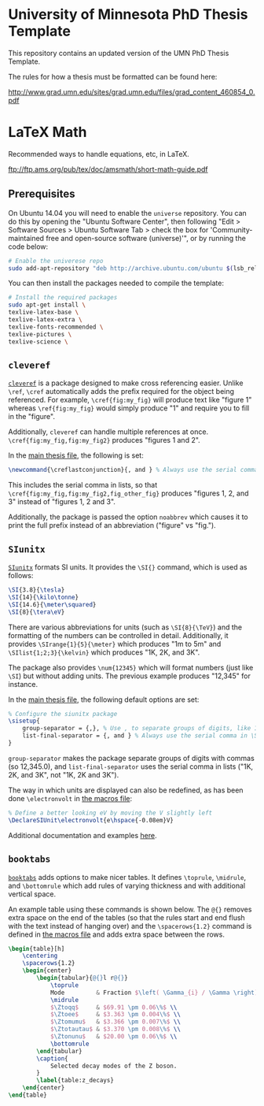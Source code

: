 # University of Minnesota PhD Thesis Template

This repository contains an updated version of the UMN PhD Thesis Template.

The rules for how a thesis must be formatted can be found here:

http://www.grad.umn.edu/sites/grad.umn.edu/files/grad_content_460854_0.pdf

# LaTeX Math

Recommended ways to handle equations, etc, in LaTeX. 

ftp://ftp.ams.org/pub/tex/doc/amsmath/short-math-guide.pdf

## Prerequisites

On Ubuntu 14.04 you will need to enable the `universe` repository. You can do
this by opening the "Ubuntu Software Center", then following "Edit > Software
Sources > Ubuntu Software Tab > check the box for 'Community-maintained free
and open-source software (universe)'", or by running the code below: 

```bash
# Enable the univerese repo
sudo add-apt-repository "deb http://archive.ubuntu.com/ubuntu $(lsb_release -sc) universe"
```

You can then install the packages needed to compile the template:

```bash
# Install the required packages
sudo apt-get install \
texlive-latex-base \
texlive-latex-extra \
texlive-fonts-recommended \
texlive-pictures \
texlive-science \
```

## `cleveref`

[`cleveref`](https://www.ctan.org/pkg/cleveref?lang=en) is a package designed
to make cross referencing easier. Unlike `\ref`, `\cref` automatically adds
the prefix required for the object being referenced. For example,
`\cref{fig:my_fig}` will produce text like "figure 1" whereas
`\ref{fig:my_fig}` would simply produce "1" and require you to fill in the
"figure".

Additionally, `cleveref` can handle multiple references at once.
`\cref{fig:my_fig,fig:my_fig2}` produces "figures 1 and 2".

In the [main thesis file](thesis_masters.tex), the following is set:

```latex
\newcommand{\creflastconjunction}{, and } % Always use the serial comma
```

This includes the serial comma in lists, so that
`\cref{fig:my_fig,fig:my_fig2,fig_other_fig}` produces "figures 1, 2, and 3"
instead of "figures 1, 2 and 3".

Additionally, the package is passed the option `noabbrev` which causes it to
print the full prefix instead of an abbreviation ("figure" vs "fig.").

## `SIunitx`

[`SIunitx`](https://www.ctan.org/pkg/siunitx?lang=en) formats SI units. It
provides the `\SI{}` command, which is used as follows:

```latex
\SI{3.8}{\tesla}
\SI{14}{\kilo\tonne}
\SI{14.6}{\meter\squared}
\SI{8}{\tera\eV}
```

There are various abbreviations for units (such as `\SI{8}{\TeV}`) and the
formatting of the numbers can be controlled in detail. Additionally, it
provides `\SIrange{1}{5}{\meter}` which produces "1m to 5m" and
`\SIlist{1;2;3}{\kelvin}` which produces "1K, 2K, and 3K".

The package also provides `\num{12345}` which will format numbers (just like
`\SI`) but without adding units. The previous example produces "12,345" for
instance.

In the [main thesis file](thesis_masters.tex), the following default options
are set:

```latex
% Configure the siunitx package
\sisetup{
    group-separator = {,}, % Use , to separate groups of digits, like 12,345
    list-final-separator = {, and } % Always use the serial comma in \SIlist
}
```

`group-separator` makes the package separate groups of digits with commas (so
12,345.0), and `list-final-separator` uses the serial comma in lists ("1K, 2K,
and 3K", not "1K, 2K and 3K").

The way in which units are displayed can also be redefined, as has been done
`\electronvolt` in [the macros file](my_definitions.tex):

```latex
% Define a better looking eV by moving the V slightly left
\DeclareSIUnit\electronvolt{e\hspace{-0.08em}V}
```

Additional documentation and examples [here](http://ctan.sharelatex.com/tex-archive/macros/latex/contrib/siunitx/siunitx.pdf).

## `booktabs`

[`booktabs`](https://www.ctan.org/pkg/booktabs?lang=en) adds options to make
nicer tables. It defines `\toprule`, `\midrule`, and `\bottomrule` which add
rules of varying thickness and with additional vertical space.

An example table using these commands is shown below. The `@{}` removes extra
space on the end of the tables (so that the rules start and end flush with the
text instead of hanging over) and the `\spacerows{1.2}` command is defined in
[the macros file](my_definitions.tex) and adds extra space between the rows.

```latex
\begin{table}[h]
    \centering
    \spacerows{1.2}
    \begin{center}
        \begin{tabular}{@{}l r@{}}
            \toprule
            Mode         & Fraction $\left( \Gamma_{i} / \Gamma \right)$ \\
            \midrule
            $\Ztoqq$     & $69.91 \pm 0.06\%$ \\
            $\Ztoee$     & $3.363 \pm 0.004\%$ \\
            $\Ztomumu$   & $3.366 \pm 0.007\%$ \\
            $\Ztotautau$ & $3.370 \pm 0.008\%$ \\
            $\Ztonunu$   & $20.00 \pm 0.06\%$ \\
            \bottomrule
        \end{tabular}
        \caption{
            Selected decay modes of the Z boson.
        }
        \label{table:z_decays}
    \end{center}
\end{table}
```
